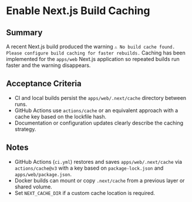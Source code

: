 # Enable Next.js Build Caching

## Summary

A recent Next.js build produced the warning
`⚠ No build cache found. Please configure build caching for faster rebuilds.`
Caching has been implemented for the `apps/web` Next.js application so repeated
builds run faster and the warning disappears.

## Acceptance Criteria

- CI and local builds persist the `apps/web/.next/cache` directory between runs.
- GitHub Actions use `actions/cache` or an equivalent approach with a cache key
  based on the lockfile hash.
- Documentation or configuration updates clearly describe the caching strategy.

## Notes

- GitHub Actions (`ci.yml`) restores and saves `apps/web/.next/cache` via
  `actions/cache@v3` with a key based on `package-lock.json` and
  `apps/web/package.json`.
- Docker builds can mount or copy `.next/cache` from a previous layer or shared
  volume.
- Set `NEXT_CACHE_DIR` if a custom cache location is required.
